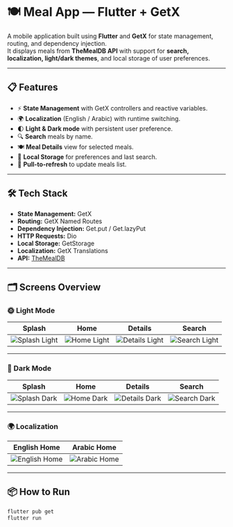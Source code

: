 # 🍽 Meal App — Flutter + GetX

A mobile application built using **Flutter** and **GetX** for state management, routing, and dependency injection.  
It displays meals from **TheMealDB API** with support for **search, localization, light/dark themes**, and local storage of user preferences.

---

## 📋 Features

- ⚡ **State Management** with GetX controllers and reactive variables.
- 🌍 **Localization** (English / Arabic) with runtime switching.
- 🌓 **Light & Dark mode** with persistent user preference.
- 🔍 **Search** meals by name.
- 🍽 **Meal Details** view for selected meals.
- 💾 **Local Storage** for preferences and last search.
- 🔁 **Pull-to-refresh** to update meals list.

---

## 🛠 Tech Stack

- **State Management:** GetX  
- **Routing:** GetX Named Routes  
- **Dependency Injection:** Get.put / Get.lazyPut  
- **HTTP Requests:** Dio  
- **Local Storage:** GetStorage  
- **Localization:** GetX Translations  
- **API:** [TheMealDB](https://www.themealdb.com/api.php)  

---

## 🗂 Screens Overview

### 🌞 Light Mode
| Splash | Home | Details | Search |
|--------|------|---------|--------|
| ![Splash Light](screenshots/light/splash.png) | ![Home Light](screenshots/light/home.png) | ![Details Light](screenshots/light/details.png) | ![Search Light](screenshots/light/search.png) |

---

### 🌚 Dark Mode
| Splash | Home | Details | Search |
|--------|------|---------|--------|
| ![Splash Dark](screenshots/dark/splash.png) | ![Home Dark](screenshots/dark/home.png) | ![Details Dark](screenshots/dark/details.png) | ![Search Dark](screenshots/dark/search.png) |

---

### 🌍 Localization
| English Home | Arabic Home |
|--------------|-------------|
| ![English Home](screenshots/localization/home_en.png) | ![Arabic Home](screenshots/localization/home_ar.png) |

---

## 📦 How to Run

```bash
flutter pub get
flutter run
